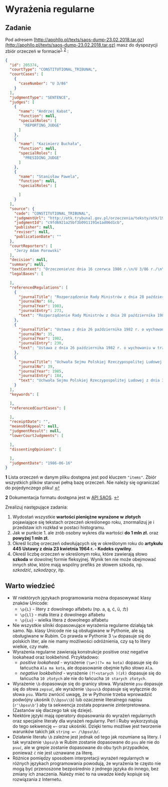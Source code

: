 # Wyrażenia regularne

## Zadanie

Pod adresem [http://apohllo.pl/texts/saos-dump-23.02.2018.tar.gz](http://apohllo.pl/texts/saos-dump-23.02.2018.tar.gz) 
masz do dyspozycji zbiór orzeczeń w formacie<sup id="a1">[1](#f1), [2](#f2)</sup> :

```json
{
  "id": 205374,
  "courtType": "CONSTITUTIONAL_TRIBUNAL",
  "courtCases": [
    {
      "caseNumber": "U 3/86"
    }
  ],
  "judgmentType": "SENTENCE",
  "judges": [
    {
      "name": "Andrzej Kabat",
      "function": null,
      "specialRoles": [
        "REPORTING_JUDGE"
      ]
    },
    {
      "name": "Kazimierz Buchała",
      "function": null,
      "specialRoles": [
        "PRESIDING_JUDGE"
      ]
    },
    {
      "name": "Stanisław Pawela",
      "function": null,
      "specialRoles": [

      ]
    }
  ],
  "source": {
    "code": "CONSTITUTIONAL_TRIBUNAL",
    "judgmentUrl": "http://otk.trybunal.gov.pl/orzeczenia/teksty/otk/1986/U_03_86.doc",
    "judgmentId": "c9fd6921a25bf3b0911191e1ad06d1cb",
    "publisher": null,
    "reviser": null,
    "publicationDate": ""
  },
  "courtReporters": [
    "Jerzy Adam Porowski"
  ],
  "decision": null,
  "summary": null,
  "textContent": "Orzeczenie\nz dnia 16 czerwca 1986 r.\n/U 3/86 r./\n\n\nTrybunał Konstytucyjny w składzie: \n\nPrzewodniczący: \tSędzia TK Kazimierz Buchała \n\nSędziowie TK: \tAndrzej Kabat (sprawozdawca) \nStanisław Pawela \n\nProtokolant: \tJerzy Adam Porowski \n\n\npo rozpatrzeniu w dniu 16 czerwca 1986 r. na rozprawie, z udziałem uczestników postępowania umocowanych przedstawicieli: Rady Ministrów, Ministra Handlu Wewnętrznego i Usług oraz Prokuratora Generalnego PRL, sprawy z wniosku Komitetu Wykonawczego Rady Krajowej Patriotycznego Ruchu Odrodzenia Narodowego o wydanie orzeczenia stwierdzającego niezgodność: \n\n1) przepisu § 2 ust. 2 rozporządzenia Rady Ministrów z dnia 28 października 1983 r. ...",
  "legalBases": [

  ],
  "referencedRegulations": [
    {
      "journalTitle": "Rozporządzenie Rady Ministrów z dnia 28 października 1983 r. w sprawie określenia liczby punktów sprzedaży napojów alkoholowych.",
      "journalNo": 60,
      "journalYear": 1983,
      "journalEntry": 273,
      "text": "Rozporządzenie Rady Ministrów z dnia 28 października 1983 r. w sprawie określenia liczby punktów sprzedaży napojów alkoholowych (Dz. U. z 1983 r. Nr 60 poz. 273 - § 1, § 2 ust. 2)"
    },
    {
      "journalTitle": "Ustawa z dnia 26 października 1982 r. o wychowaniu w trzeźwości i przeciwdziałaniu alkoholizmowi",
      "journalNo": 35,
      "journalYear": 1982,
      "journalEntry": 230,
      "text": "Ustawa z dnia 26 października 1982 r. o wychowaniu w trzeźwości i przeciwdziałaniu alkoholizmowi (Dz. U. z 1982 r. Nr 35 poz. 230 - art. 3 ust. 1, art. 3 ust. 2, art. 12 ust. 1)"
    },
    {
      "journalTitle": "Uchwała Sejmu Polskiej Rzeczypospolitej Ludowej z dnia 31 lipca 1985 r. w sprawie szczegółowego trybu postępowania przed Trybunałem Konstytucyjnym.",
      "journalNo": 39,
      "journalYear": 1985,
      "journalEntry": 184,
      "text": "Uchwała Sejmu Polskiej Rzeczypospolitej Ludowej z dnia 31 lipca 1985 r. w sprawie szczegółowego trybu postępowania przed Trybunałem Konstytucyjnym (Dz. U. z 1985 r. Nr 39 poz. 184 - art. 42 ust. 1 pkt 6)"
    }
  ],
  "keywords": [

  ],
  "referencedCourtCases": [

  ],
  "receiptDate": "",
  "meansOfAppeal": null,
  "judgmentResult": null,
  "lowerCourtJudgments": [

  ],
  "dissentingOpinions": [

  ],
  "judgmentDate": "1986-06-16"
}
```

<b id="f1">1</b> Lista orzeczeń w danym pliku dostępna jest pod kluczem `"items"`. Zbiór wszystkich plików stanowi
pełną bazę orzeczeń. Nie należy się ograniczać do pojedynczego pliku! [↩](#a1)

<b id="f2">2</b> Dokumentacja formatu dostępna jest w [API SAOS](https://www.saos.org.pl/help/index.php/dokumentacja-api/api-pobierania-danych). [↩](#a1)

Zrealizuj następujące zadania:
1. Wydostań wszystkie **wartości pieniężne wyrażone w złotych** pojawiające się tekstach orzeczeń określonego roku, znormalizuj je i przedstaw ich
   rozkład w postaci histogramu.
1. Jak w punkcie 1. ale zrób osobny wykres dla wartości **do 1 mln zł.** oraz **powyżej 1 mln zł.**
1. Określ liczbę orzeczeń odwołujących się w określonym roku do **artykułu 445 Ustawy z dnia 23 kwietnia 1964 r. - Kodeks cywilny**.
1. Określ liczbę orzeczeń w określonym roku, które zawierają słowo **szkoda** w dowolnej formie fleksyjnej. Wynik ten
   nie może obejmować innych słów, które mają wspólny prefiks ze słowem szkoda, np. *szkodzić*, *szkodzący*, itp.

## Warto wiedzieć

* W niektórych językach programowania można dopasowywać klasy znaków Unicode:
  * `\p{L}` - litery z dowolnego alfabetu (np. a, ą, ć, ü, カ)
  * `\p{Ll}` - mała litera z dowolnego alfabetu
  * `\p{Lu}` - wielka litera z dowolnego alfabetu
* Nie wszystkie silniki dopasowujące wyrażenia regularne działają tak samo. Np. klasy Unicode nie są obsługiwane 
  w Pythonie, ale są obsługiwane w Rubim. Co prawda w Pythonie 3 `\w` dopasuje się do polskich liter, ale nie mamy
  możliwości odróżnienia, czy są to litery wielkie, czy małe.
* Wyrażenia regularne zawierają konstrukcje positive oraz negative lookahead oraz lookbehind. Przykładowo:
  * *positive lookahead* - wyrażenie `(\w+)(?= ma kota)` dopasuje się do łańcucha `Ala ma kota`, ale dopasowanie obejmie tylko słowo
  `Ala`.
  * *negative lookbehind* - wyrażenie `(?!<starych )(zł)` dopasuje się do łańcucha `10 złotych` ale nie do łańcucha `10
    starych złotych`.
* Wyrażenie `\b` dopasowuje się do granicy słowa. Wyrażenie `psu` dopasuje się do słowa `zepsuć`, ale wyrażenie
  `\bpsu\b` dopasuje się wyłącznie do słowa `psu`. Warto zwrócić uwagę, że w Pythonie trzeba wprowadzić podwójny ukośnik
  (`\\bpsu\\b`) lub ozaczenie literalnego napisu (`r'\bpsu\b'`) aby ta sekwencja została poprawnie zinterpretowana.
  (Zastanów się dlaczego tak się dzieje).
* Niektóre języki mają operatory dopasowania do wyrażeń regularnych oraz specjalne literały dla wyrażeń regularny.
  Perl i Ruby  wykorzystują do tego sekwencję `=~` oraz ukośniki.  Dzięki temu możliwe jest tworzenie warunków takich jak `string =~ /\bpsu\b/`.
* Działanie literału `\b` zależne jest jednak od tego jak rozumiane są litery. I tak wyrażenie `\bpsu\b` w Rubim
  zostanie dopasowane do `psu` ale nie do `psuć`, ale w grepie zostanie dopasowane do obu tych przypadków, ponieważ `ć`
  nie jest uznawane za literę.
* Różnice pomiędzy sposobem interpretacji wyrażeń regularnych w różnych językach programowania powodują, że wyrażenia te
  często nie mogą być przenoszone bezpośrednio z jednego języka do innego, bez zmiany ich znaczenia. Należy mieć to na
  uwadze kiedy kopiuje się rozwiązania z Internetu.
